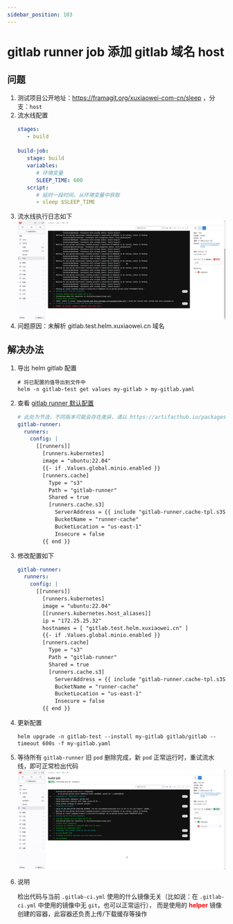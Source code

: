 ```yaml
---
sidebar_position: 103
---
```


# gitlab runner job 添加 gitlab 域名 host

## 问题

1. 测试项目公开地址：https://framagit.org/xuxiaowei-com-cn/sleep ，分支：`host`
2. 流水线配置
    ```yaml
    stages:
       - build
    
    build-job:
       stage: build
       variables:
          # 环境变量
          SLEEP_TIME: 600
       script:
          # 延时一段时间，从环境变量中获取
          - sleep $SLEEP_TIME
    ```
3. 流水线执行日志如下
   ![gitlab-runner-job-1.png](static/gitlab-runner-job-1.png)
4. 问题原因：未解析 gitlab.test.helm.xuxiaowei.cn 域名

## 解决办法

1. 导出 helm gitlab 配置

    ```shell
    # 将已配置的值导出到文件中
    helm -n gitlab-test get values my-gitlab > my-gitlab.yaml
    ```

2. 查看 [gitlab runner 默认配置](https://artifacthub.io/packages/helm/gitlab/gitlab?modal=values)

    ```yaml
    # 此处为节选，不同版本可能会存在差异，请以 https://artifacthub.io/packages/helm/gitlab/gitlab?modal=values 中的配置为准
    gitlab-runner:
      runners:
        config: |
          [[runners]]
            [runners.kubernetes]
            image = "ubuntu:22.04"
            {{- if .Values.global.minio.enabled }}
            [runners.cache]
              Type = "s3"
              Path = "gitlab-runner"
              Shared = true
              [runners.cache.s3]
                ServerAddress = {{ include "gitlab-runner.cache-tpl.s3ServerAddress" . }}
                BucketName = "runner-cache"
                BucketLocation = "us-east-1"
                Insecure = false
            {{ end }}
    ```

3. 修改配置如下

    ```yaml
    gitlab-runner:
      runners:
        config: |
          [[runners]]
            [runners.kubernetes]
            image = "ubuntu:22.04"
            [[runners.kubernetes.host_aliases]]
            ip = "172.25.25.32"
            hostnames = [ "gitlab.test.helm.xuxiaowei.cn" ]
            {{- if .Values.global.minio.enabled }}
            [runners.cache]
              Type = "s3"
              Path = "gitlab-runner"
              Shared = true
              [runners.cache.s3]
                ServerAddress = {{ include "gitlab-runner.cache-tpl.s3ServerAddress" . }}
                BucketName = "runner-cache"
                BucketLocation = "us-east-1"
                Insecure = false
            {{ end }}
    ```

4. 更新配置

   ```shell
   helm upgrade -n gitlab-test --install my-gitlab gitlab/gitlab --timeout 600s -f my-gitlab.yaml
   ```

5. 等待所有 `gitlab-runner` 旧 `pod` 删除完成，新 `pod` 正常运行时，重试流水线，即可正常检出代码
   ![gitlab-runner-job-2.png](static/gitlab-runner-job-2.png)

6. 说明

   检出代码与当前 `.gitlab-ci.yml` 使用的什么镜像无关（比如说：在 `.gitlab-ci.yml` 中使用的镜像中无 `git`，也可以正常运行），
   而是使用的 <strong><font color="red">helper</font></strong> 镜像创建的容器，此容器还负责上传/下载缓存等操作
